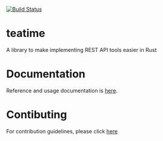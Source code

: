 [![Build Status](https://travis-ci.org/threatstack/teatime.svg?branch=master)](https://travis-ci.org/threatstack/teatime)

# teatime
A library to make implementing REST API tools easier in Rust

# Documentation
Reference and usage documentation is [here](https://docs.rs/teatime/0.4.2/teatime/).

# Contibuting
For contribution guidelines, please click [here](CONTRIBUTING.md)
